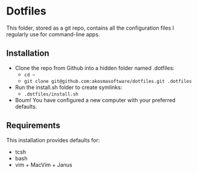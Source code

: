 Dotfiles
========

This folder, stored as a git repo, contains all the configuration files
I regularly use for command-line apps.

Installation
------------

- Clone the repo from Github into a hidden folder named .dotfiles:
    - `cd ~`
    - `git clone git@github.com:akosmasoftware/dotfiles.git .dotfiles`
- Run the install.sh folder to create symlinks:
    - `.dotfiles/install.sh`
- Boum! You have configured a new computer with your preferred defaults.

Requirements
------------

This installation provides defaults for:

- tcsh
- bash
- vim + MacVim + Janus

